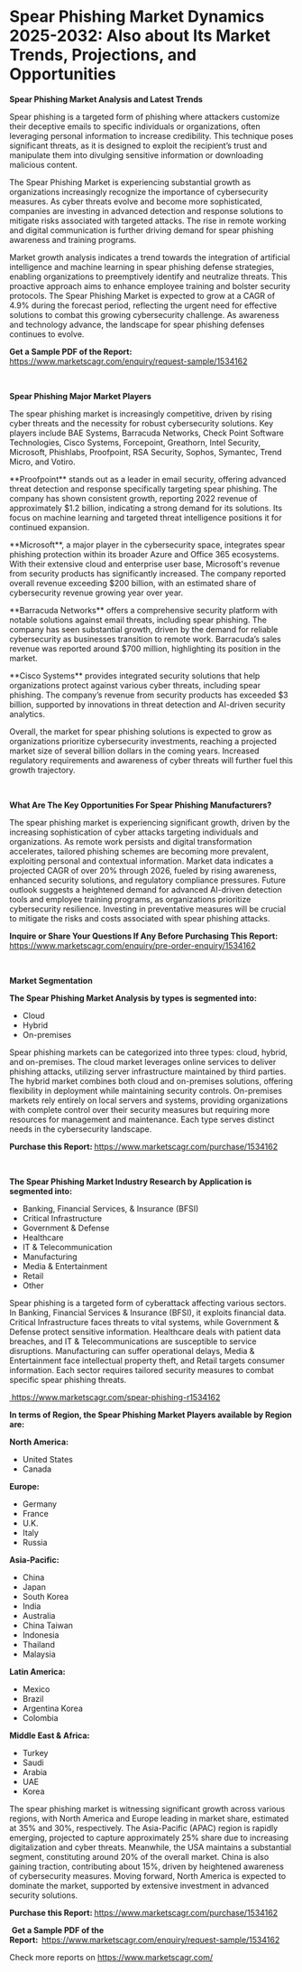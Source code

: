 <p><h1>Spear Phishing Market Dynamics 2025-2032: Also about Its Market Trends, Projections, and Opportunities</h1></p><p><strong>Spear Phishing Market Analysis and Latest Trends</strong></p>
<p><p>Spear phishing is a targeted form of phishing where attackers customize their deceptive emails to specific individuals or organizations, often leveraging personal information to increase credibility. This technique poses significant threats, as it is designed to exploit the recipient’s trust and manipulate them into divulging sensitive information or downloading malicious content.</p><p>The Spear Phishing Market is experiencing substantial growth as organizations increasingly recognize the importance of cybersecurity measures. As cyber threats evolve and become more sophisticated, companies are investing in advanced detection and response solutions to mitigate risks associated with targeted attacks. The rise in remote working and digital communication is further driving demand for spear phishing awareness and training programs.</p><p>Market growth analysis indicates a trend towards the integration of artificial intelligence and machine learning in spear phishing defense strategies, enabling organizations to preemptively identify and neutralize threats. This proactive approach aims to enhance employee training and bolster security protocols. The Spear Phishing Market is expected to grow at a CAGR of 4.9% during the forecast period, reflecting the urgent need for effective solutions to combat this growing cybersecurity challenge. As awareness and technology advance, the landscape for spear phishing defenses continues to evolve.</p></p>
<p><strong>Get a Sample PDF of the Report:&nbsp;</strong> <a href="https://www.marketscagr.com/enquiry/request-sample/1534162?utm_campaign=2202&utm_medium=2&utm_source=Github&utm_content=ia&utm_term=09032025&utm_id=spear-phishing">https://www.marketscagr.com/enquiry/request-sample/1534162</a></p>
<p>&nbsp;</p>
<p><strong>Spear Phishing Major Market Players</strong></p>
<p><p>The spear phishing market is increasingly competitive, driven by rising cyber threats and the necessity for robust cybersecurity solutions. Key players include BAE Systems, Barracuda Networks, Check Point Software Technologies, Cisco Systems, Forcepoint, Greathorn, Intel Security, Microsoft, Phishlabs, Proofpoint, RSA Security, Sophos, Symantec, Trend Micro, and Votiro.</p><p>**Proofpoint** stands out as a leader in email security, offering advanced threat detection and response specifically targeting spear phishing. The company has shown consistent growth, reporting 2022 revenue of approximately $1.2 billion, indicating a strong demand for its solutions. Its focus on machine learning and targeted threat intelligence positions it for continued expansion.</p><p>**Microsoft**, a major player in the cybersecurity space, integrates spear phishing protection within its broader Azure and Office 365 ecosystems. With their extensive cloud and enterprise user base, Microsoft's revenue from security products has significantly increased. The company reported overall revenue exceeding $200 billion, with an estimated share of cybersecurity revenue growing year over year.</p><p>**Barracuda Networks** offers a comprehensive security platform with notable solutions against email threats, including spear phishing. The company has seen substantial growth, driven by the demand for reliable cybersecurity as businesses transition to remote work. Barracuda’s sales revenue was reported around $700 million, highlighting its position in the market.</p><p>**Cisco Systems** provides integrated security solutions that help organizations protect against various cyber threats, including spear phishing. The company’s revenue from security products has exceeded $3 billion, supported by innovations in threat detection and AI-driven security analytics.</p><p>Overall, the market for spear phishing solutions is expected to grow as organizations prioritize cybersecurity investments, reaching a projected market size of several billion dollars in the coming years. Increased regulatory requirements and awareness of cyber threats will further fuel this growth trajectory.</p></p>
<p>&nbsp;</p>
<p><strong>What Are The Key Opportunities For Spear Phishing Manufacturers?</strong></p>
<p><p>The spear phishing market is experiencing significant growth, driven by the increasing sophistication of cyber attacks targeting individuals and organizations. As remote work persists and digital transformation accelerates, tailored phishing schemes are becoming more prevalent, exploiting personal and contextual information. Market data indicates a projected CAGR of over 20% through 2026, fueled by rising awareness, enhanced security solutions, and regulatory compliance pressures. Future outlook suggests a heightened demand for advanced AI-driven detection tools and employee training programs, as organizations prioritize cybersecurity resilience. Investing in preventative measures will be crucial to mitigate the risks and costs associated with spear phishing attacks.</p></p>
<p><strong>Inquire or Share Your Questions If Any Before Purchasing This Report:</strong> <a href="https://www.marketscagr.com/enquiry/pre-order-enquiry/1534162?utm_campaign=2202&utm_medium=2&utm_source=Github&utm_content=ia&utm_term=09032025&utm_id=spear-phishing">https://www.marketscagr.com/enquiry/pre-order-enquiry/1534162</a></p>
<p>&nbsp;</p>
<p><strong>Market Segmentation</strong></p>
<p><strong>The Spear Phishing Market Analysis by types is segmented into:</strong></p>
<p><ul><li>Cloud</li><li>Hybrid</li><li>On-premises</li></ul></p>
<p><p>Spear phishing markets can be categorized into three types: cloud, hybrid, and on-premises. The cloud market leverages online services to deliver phishing attacks, utilizing server infrastructure maintained by third parties. The hybrid market combines both cloud and on-premises solutions, offering flexibility in deployment while maintaining security controls. On-premises markets rely entirely on local servers and systems, providing organizations with complete control over their security measures but requiring more resources for management and maintenance. Each type serves distinct needs in the cybersecurity landscape.</p></p>
<p><strong>Purchase this Report:&nbsp;</strong><a href="https://www.marketscagr.com/purchase/1534162?utm_campaign=2202&utm_medium=2&utm_source=Github&utm_content=ia&utm_term=09032025&utm_id=spear-phishing">https://www.marketscagr.com/purchase/1534162</a></p>
<p>&nbsp;</p>
<p><strong>The Spear Phishing Market Industry Research by Application is segmented into:</strong></p>
<p><ul><li>Banking, Financial Services, & Insurance (BFSI)</li><li>Critical Infrastructure</li><li>Government & Defense</li><li>Healthcare</li><li>IT & Telecommunication</li><li>Manufacturing</li><li>Media & Entertainment</li><li>Retail</li><li>Other</li></ul></p>
<p><p>Spear phishing is a targeted form of cyberattack affecting various sectors. In Banking, Financial Services & Insurance (BFSI), it exploits financial data. Critical Infrastructure faces threats to vital systems, while Government & Defense protect sensitive information. Healthcare deals with patient data breaches, and IT & Telecommunications are susceptible to service disruptions. Manufacturing can suffer operational delays, Media & Entertainment face intellectual property theft, and Retail targets consumer information. Each sector requires tailored security measures to combat specific spear phishing threats.</p></p>
<p><a href="https://www.marketscagr.com/spear-phishing-r1534162?utm_campaign=2202&utm_medium=2&utm_source=Github&utm_content=ia&utm_term=09032025&utm_id=spear-phishing">&nbsp;https://www.marketscagr.com/spear-phishing-r1534162</a></p>
<p><strong>In terms of Region, the Spear Phishing Market Players available by Region are:</strong></p>
<p>
    <p> <strong> North America: </strong>
        <ul>
            <li>United States</li>
            <li>Canada</li>
        </ul>
        </p> 
    <p> <strong> Europe: </strong>
        <ul>
            <li>Germany</li>
            <li>France</li>
            <li>U.K.</li>
            <li>Italy</li>
            <li>Russia</li>
        </ul>
        </p> 
    <p> <strong> Asia-Pacific: </strong>
        <ul>
            <li>China</li>
            <li>Japan</li>
            <li>South Korea</li>
            <li>India</li>
            <li>Australia</li>
            <li>China Taiwan</li>
            <li>Indonesia</li>
            <li>Thailand</li>
            <li>Malaysia</li>
        </ul>
        </p> 
    <p> <strong> Latin America: </strong>
        <ul>
            <li>Mexico</li>
            <li>Brazil</li>
            <li>Argentina Korea</li>
            <li>Colombia</li>
        </ul>
        </p> 
    <p> <strong> Middle East & Africa: </strong>
        <ul>
            <li>Turkey</li>
            <li>Saudi</li>
            <li>Arabia</li>
            <li>UAE</li>
            <li>Korea</li>
        </ul>
    </p>
    </p>
<p><p>The spear phishing market is witnessing significant growth across various regions, with North America and Europe leading in market share, estimated at 35% and 30%, respectively. The Asia-Pacific (APAC) region is rapidly emerging, projected to capture approximately 25% share due to increasing digitalization and cyber threats. Meanwhile, the USA maintains a substantial segment, constituting around 20% of the overall market. China is also gaining traction, contributing about 15%, driven by heightened awareness of cybersecurity measures. Moving forward, North America is expected to dominate the market, supported by extensive investment in advanced security solutions.</p></p>
<p><strong>Purchase this Report: </strong><a href="https://www.marketscagr.com/purchase/1534162?utm_campaign=2202&utm_medium=2&utm_source=Github&utm_content=ia&utm_term=09032025&utm_id=spear-phishing">https://www.marketscagr.com/purchase/1534162</a></p>
<p>&nbsp;<strong>Get a Sample PDF of the Report:&nbsp;&nbsp;</strong><a href="https://www.marketscagr.com/enquiry/request-sample/1534162?utm_campaign=2202&utm_medium=2&utm_source=Github&utm_content=ia&utm_term=09032025&utm_id=spear-phishing">https://www.marketscagr.com/enquiry/request-sample/1534162</a></p>
<p><strong></strong></p>
<p>Check more reports on <a href="https://www.marketscagr.com/?utm_campaign=2202&utm_medium=2&utm_source=Github&utm_content=ia&utm_term=09032025&utm_id=spear-phishing">https://www.marketscagr.com/</a></p>